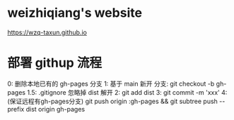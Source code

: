# weizhiqiang's website

https://wzq-taxun.github.io

# 部署 githup 流程
0: 删除本地已有的 gh-pages 分支 
1: 基于 main 新开 分支: git checkout -b gh-pages
1.5: .gitignore 忽略掉 dist 解开
2: git add dist 
3: git commit -m 'xxx'
4: (保证远程有gh-pages分支) git push origin :gh-pages && git subtree push --prefix dist origin gh-pages 
